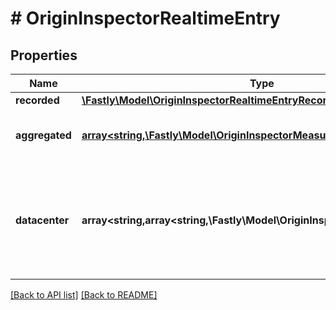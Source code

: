 # # OriginInspectorRealtimeEntry

## Properties

Name | Type | Description | Notes
------------ | ------------- | ------------- | -------------
**recorded** | [**\Fastly\Model\OriginInspectorRealtimeEntryRecorded**](OriginInspectorRealtimeEntryRecorded.md) |  | [optional] 
**aggregated** | [**array&lt;string,\Fastly\Model\OriginInspectorMeasurements&gt;**](OriginInspectorMeasurements.md) | Groups [measurements](#measurements-data-model) by backend name. | [optional] 
**datacenter** | **array&lt;string,array&lt;string,\Fastly\Model\OriginInspectorMeasurements&gt;&gt;** | Groups [measurements](#measurements-data-model) by POP, then backend name. See the [POPs API](https://www.fastly.com/documentation/reference/api/utils/pops/) for details about POP identifiers. | [optional] 


[[Back to API list]](../../README.md#endpoints) [[Back to README]](../../README.md)
